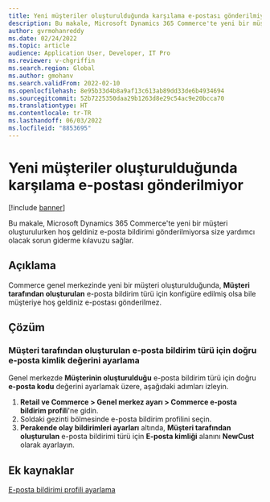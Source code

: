 ```yaml
---
title: Yeni müşteriler oluşturulduğunda karşılama e-postası gönderilmiyor
description: Bu makale, Microsoft Dynamics 365 Commerce'te yeni bir müşteri oluşturulurken hoş geldiniz e-posta bildirimi gönderilmiyorsa size yardımcı olacak sorun giderme kılavuzu sağlar.
author: gvrmohanreddy
ms.date: 02/24/2022
ms.topic: article
audience: Application User, Developer, IT Pro
ms.reviewer: v-chgriffin
ms.search.region: Global
ms.author: gmohanv
ms.search.validFrom: 2022-02-10
ms.openlocfilehash: 8e95b33d4b8a9af13c613ab89dd33de6b4934694
ms.sourcegitcommit: 52b7225350daa29b1263d8e29c54ac9e20bcca70
ms.translationtype: HT
ms.contentlocale: tr-TR
ms.lasthandoff: 06/03/2022
ms.locfileid: "8853695"
---
```

# <a name="welcome-email-is-not-sent-when-new-customers-are-created"></a>Yeni müşteriler oluşturulduğunda karşılama e-postası gönderilmiyor

[!include [banner](../../includes/banner.md)]

Bu makale, Microsoft Dynamics 365 Commerce'te yeni bir müşteri oluşturulurken hoş geldiniz e-posta bildirimi gönderilmiyorsa size yardımcı olacak sorun giderme kılavuzu sağlar.

## <a name="description"></a>Açıklama

Commerce genel merkezinde yeni bir müşteri oluşturulduğunda, **Müşteri tarafından oluşturulan** e-posta bildirim türü için konfigüre edilmiş olsa bile müşteriye hoş geldiniz e-postası gönderilmez.

## <a name="resolution"></a>Çözüm

### <a name="set-the-correct-email-id-value-for-the-customer-created-email-notification-type"></a>Müşteri tarafından oluşturulan e-posta bildirim türü için doğru e-posta kimlik değerini ayarlama

Genel merkezde **Müşterinin oluşturulduğu** e-posta bildirim türü için doğru **e-posta kodu** değerini ayarlamak üzere, aşağıdaki adımları izleyin.

1. **Retail ve Commerce \> Genel merkez ayarı \> Commerce e-posta bildirim profili**'ne gidin.
1. Soldaki gezinti bölmesinde e-posta bildirim profilini seçin.
1. **Perakende olay bildirimleri ayarları** altında, **Müşteri tarafından oluşturulan** e-posta bildirimi türü için **E-posta kimliği** alanını **NewCust** olarak ayarlayın.

## <a name="additional-resources"></a>Ek kaynaklar

[E-posta bildirimi profili ayarlama](../email-notification-profiles.md)

